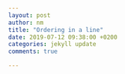 ```yaml
---
layout: post
author: nm
title: "Ordering in a line"
date: 2019-07-12 09:38:00 +0200
categories: jekyll update
comments: true

---
```

